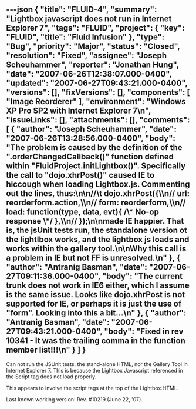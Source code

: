 ---json
{
  "title": "FLUID-4",
  "summary": "Lightbox javascript does not run in Internet Explorer 7",
  "tags": "FLUID",
  "project": {
    "key": "FLUID",
    "title": "Fluid Infusion"
  },
  "type": "Bug",
  "priority": "Major",
  "status": "Closed",
  "resolution": "Fixed",
  "assignee": "Joseph Scheuhammer",
  "reporter": "Jonathan Hung",
  "date": "2007-06-26T12:38:07.000-0400",
  "updated": "2007-06-27T09:43:21.000-0400",
  "versions": [],
  "fixVersions": [],
  "components": [
    "Image Reorderer"
  ],
  "environment": "Windows XP Pro SP2 with Internet Explorer 7\n",
  "issueLinks": [],
  "attachments": [],
  "comments": [
    {
      "author": "Joseph Scheuhammer",
      "date": "2007-06-26T13:28:56.000-0400",
      "body": "The problem is caused by the definition of the \".orderChangedCallback()\" function defined within \"FluidProject.initLightbox()\".  Specifically the call to \"dojo.xhrPost()\" caused IE to hiccough when loading Lightbox.js.  Commenting out the lines, thus:\n\n//\t      dojo.xhrPost({\\\n//          url: reorderform.action,\\\n//          form: reorderform,\\\n//          load: function(type, data, evt){ /\\* No-op response \\*/ },\\\n//          });\n\nmade IE happier.  That is, the jsUnit tests run, the standalone version ot the lightlbox works, and the lightbox js loads and works within the gallery tool.\n\nWhy this call is a problem in IE but not FF is unresolved.\n"
    },
    {
      "author": "Antranig Basman",
      "date": "2007-06-27T09:11:36.000-0400",
      "body": "The current trunk does not work in IE6 either, which I assume is the same issue. Looks like dojo.xhrPost is not supported for IE, or perhaps it is just the use of \"form\". Looking into this a bit...\n"
    },
    {
      "author": "Antranig Basman",
      "date": "2007-06-27T09:43:21.000-0400",
      "body": "Fixed in rev 10341 - It was the trailing comma in the function member list!!!\n"
    }
  ]
}
---
Can not run the JSUnit tests, the stand-alone HTML, nor the Gallery Tool in Internet Explorer 7. This is because the Lightbox Javascript referenced in the Script tag does not load properly.

This appears to involve the script tags at the top of the Lightbox.HTML.

Last known working version: Rev. #10219 (June 22, '07).

        